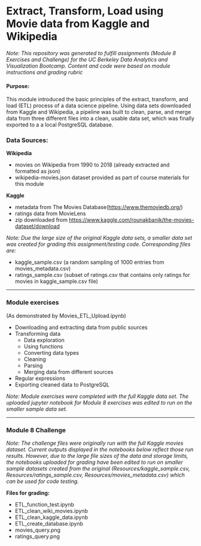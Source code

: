 # Extract, Transform, Load using Movie data from Kaggle and Wikipedia

*Note: This repository was generated to fulfill assignments (Module 8 Exercises and Challenge) for the UC Berkeley Data Analytics and Visualization Bootcamp. Content and code were based on module instructions and grading rubric*


#### Purpose:
This module introduced the basic principles of the extract, transform, and load (ETL) process of a data science pipeline. Using data sets downloaded from Kaggle and Wikipedia, a pipeline was built to clean, parse, and merge data from three different files into a clean, usable data set, which was finally exported to a a local PostgreSQL database.


### Data Sources:
**Wikipedia**
- movies on Wikipedia from 1990 to 2018 (already extracted and formatted as json)
- wikipedia-movies.json dataset provided as part of course materials for this module

**Kaggle**
- metadata from The Movies Database(https://www.themoviedb.org/)
- ratings data from MovieLens
- zip downloaded from https://www.kaggle.com/rounakbanik/the-movies-dataset/download

*Note: Due the large size of the original Kaggle data sets, a smaller data set was created for grading this assignment/testing code. Corresponding files are:*
- kaggle_sample.csv (a random sampling of 1000 entries from movies_metadata.csv)
- ratings_sample.csv (subset of ratings.csv that contains only ratings for movies in kaggle_sample.csv file)


---

### Module exercises
(As demonstrated by Movies_ETL_Upload.ipynb)
- Downloading and extracting data from public sources
- Transforming data
	- Data exploration
	- Using functions
	- Converting data types
	- Cleaning
	- Parsing
	- Merging data from different sources
- Regular expressions
- Exporting cleaned data to PostgreSQL

*Note: Module exercises were completed with the full Kaggle data set. The uploaded jupyter notebook for Module 8 exercises was edited to run on the smaller sample data set.*

---

### Module 8 Challenge

*Note: The challenge files were originally run with the full Kaggle movies dataset. Current outputs displayed in the notebooks below reflect those run results. However, due to the large file sizes of the data and storage limits, the notebooks uploaded for grading have been edited to run on smaller sample datasets created from the original (Resources/kaggle_sample.csv, Resources/ratings_sample.csv, Resources/movies_metadata.csv) which can be used for code testing.*

**Files for grading:**
- ETL_function_test.ipynb
- ETL_clean_wiki_movies.ipynb
- ETL_clean_kaggle_data.ipynb
- ETL_create_database.ipynb
- movies_query.png
- ratings_query.png


